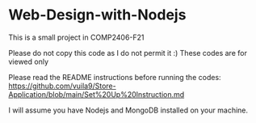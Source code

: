 # Web-Design-with-Nodejs

This is a small project in COMP2406-F21

Please do not copy this code as I do not permit it :) These codes are for viewed only

Please read the README instructions before running the codes: https://github.com/vuila9/Store-Application/blob/main/Set%20Up%20Instruction.md

I will assume you have Nodejs and MongoDB installed on your machine.
